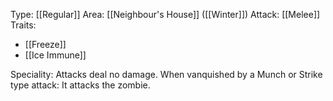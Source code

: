 Type: [[Regular]]
Area: [[Neighbour's House]] ([[Winter]])
Attack: [[Melee]]
Traits:
- [[Freeze]]
- [[Ice Immune]]

Speciality: Attacks deal no damage.
When vanquished by a Munch or Strike type attack: It attacks the zombie.